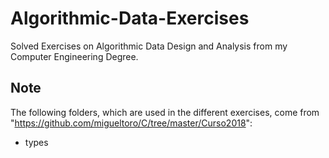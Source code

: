# Algorithmic-Data-Exercises
Solved Exercises on Algorithmic Data Design and Analysis from my Computer Engineering Degree.

## Note
The following folders, which are used in the different exercises, come from "https://github.com/migueltoro/C/tree/master/Curso2018":

- types
